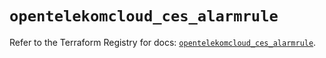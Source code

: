 # `opentelekomcloud_ces_alarmrule`

Refer to the Terraform Registry for docs: [`opentelekomcloud_ces_alarmrule`](https://registry.terraform.io/providers/opentelekomcloud/opentelekomcloud/1.36.28/docs/resources/ces_alarmrule).
